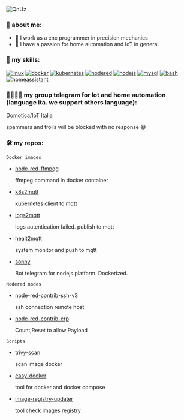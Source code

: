 ![QnUz](https://user-images.githubusercontent.com/68069659/168406298-8e992256-522c-4de3-a403-7cbcc43d728e.gif)



<!--
**william89731/william89731** is a ✨ _special_ ✨ repository because its `README.md` (this file) appears on your GitHub profile.

-->


### 🤔 about me:

- 🔭 I work as a cnc programmer in precision mechanics
- 🥰 I have a passion for home automation and IoT in general

### 🤹 my skills:

  [![linux](https://img.shields.io/badge/linux-magenta)](https://www.linux.org/)
  [![docker](https://img.shields.io/badge/docker-cyano)](https://www.docker.com/)
  [![kubernetes](https://img.shields.io/badge/-kubernetes-blue)](https://kubernetes.io/)
  [![nodered](https://img.shields.io/badge/nodered-red)](https://nodered.org/)
  [![nodejs](https://img.shields.io/badge/nodejs-blue)](https://nodejs.org/en/)
  [![mysql](https://img.shields.io/badge/mysql-9cf)](https://www.mysql.com/)
  [![bash](https://img.shields.io/badge/bash-critical)](https://www.gnu.org/software/bash/)
  [![homeassistant](https://img.shields.io/badge/homeassistant-informational)](https://www.home-assistant.io/)

### 👦🏽👦🏽 my group telegram for Iot and home automation  (language ita. we support others language):

  [Domotica/IoT Italia](https://t.me/domotica_italia) 
  
  spammers and trolls will be blocked with no response 😅

### :hammer_and_wrench: my repos:

```Docker images```

- [node-red-ffmpqg](https://github.com/william89731/node-red-ffmpeg)
  
  ffmpeg command in docker container
  
- [k8s2mqtt](https://github.com/william89731/k8s2mqtt)

  kubernetes client to mqtt
  
- [logs2mqtt](https://github.com/william89731/logs2mqtt)

  logs autentication failed. publish to mqtt
  
- [healt2mqtt](https://github.com/william89731/health2mqtt)

  system monitor and push to mqtt

- [sonny](https://github.com/william89731/sonny)

  Bot telegram for nodejs platform. Dockerized.

```Nodered nodes```

- [node-red-contrib-ssh-v3](https://github.com/william89731/node-red-contrib-ssh-v3)

  ssh connection remote host

- [node-red-contrib-crp](https://github.com/william89731/node-red-contrib-crp)

  Count,Reset to allow Payload

```Scripts```

- [trivy-scan](https://github.com/william89731/trivy-scan)

  scan image docker

- [easy-docker](https://github.com/william89731/easy-docker)

  tool for docker and docker compose

- [image-registry-updater](https://github.com/william89731/image-registry-updater/tree/main)

  tool check images registry










